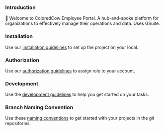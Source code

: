 ### Introduction
:wave: Welcome to ColoredCow Employee Portal. A hub-and-spoke platform for organizations to effectively manage their operations and data. Uses GSuite.

### Installation
Use our [installation guidelines](https://github.com/ColoredCow-Portal/portal/blob/master/docs/installation.md) to set up the project on your local.

### Authorization
Use our [authorization guidelines](https://github.com/ColoredCow-Portal/portal/blob/feature/issue-42_authorizationdoc/docs/authorization.md) to assign role to your account.

### Development
Use the [development guidelines](https://github.com/ColoredCow-Portal/portal/blob/master/docs/development.md) to help you get started on your tasks.

### Branch Naming Convention
Use these [naming conventions](https://github.com/ColoredCow-Portal/portal/blob/master/docs/branch-naming-convention.md) to get started with your projects in the git repositories.
